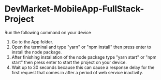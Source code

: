 # DevMarket-MobileApp-FullStack-Project
 Run the following command on your device
 1. Go to the App folder.
 2. Open the terminal and type "yarn" or "npm install" then press enter to install the node package.
 3. After finishing installation of the node package type "yarn start" or "npm start" then press enter to start the project on your device.
 4. Wait up to 30 seconds because this can cause a response delay for the first request that comes in after a period of web service inactivity.